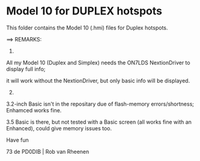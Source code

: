 # Model 10 for DUPLEX hotspots
This folder contains the Model 10 (.hmi) files for Duplex hotspots.

==> REMARKS:

1)

All my Model 10 (Duplex and Simplex) needs the ON7LDS NextionDriver to display full info;

it will work without the NextionDriver, but only basic info will be displayed.

2)

3.2-inch Basic isn't in the repositary due of flash-memory errors/shortness; Enhamced works fine. 

3.5 Basic is there, but not tested with a Basic screen (all works fine with an Enhanced), could give memory issues too.

Have fun

73 de PD0DIB | Rob van Rheenen

